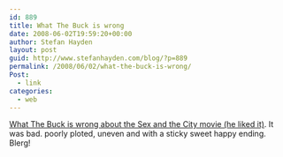 ```yaml
---
id: 889
title: What The Buck is wrong
date: 2008-06-02T19:59:20+00:00
author: Stefan Hayden
layout: post
guid: http://www.stefanhayden.com/blog/?p=889
permalink: /2008/06/02/what-the-buck-is-wrong/
Post:
  - link
categories:
  - web
---
```

<a href="http://www.youtube.com/watch?v=PMSvoSrMkeY">What The Buck is wrong about the Sex and the City movie (he liked it)</a>. It was bad. poorly ploted, uneven and with a sticky sweet happy ending. Blerg!